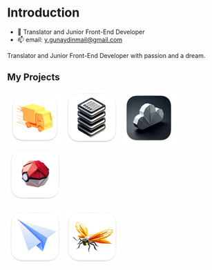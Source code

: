 # Introduction
  
  - 🔭 Translator and Junior Front-End Developer
  - 📫 email: y.gunaydinmail@gmail.com

Translator and Junior Front-End Developer with passion and a dream.

## My Projects
[<img src="Yukilanlari_logo.png" alt="Yukilanlari" width="128"/>](https://github.com/yasingunaydiin/yukilanlari)
[<img src="actionslist_logo.png" alt="actionsList" width="128"/>](https://github.com/yasingunaydiin/actionslist)
[<img src="YagmurBulutIzleyici_logo.png" alt="Yagmur Bulut Izleyici" width="128"/>](https://github.com/yasingunaydiin/rain-cloud-tracker)
[<img src="ProgressionDex_logo.png" alt="ProgressionDex" width="128"/>](https://github.com/yasingunaydiin/progressiondex)

[<img src="RegExorcist_mac.png" alt="RegExorcist" width="128"/>](https://github.com/yasingunaydiin/regexorcist)
[<img src="Illumicheck_mac.png" alt="Illumicheck" width="128"/>](https://github.com/yasingunaydiin/illumicheck)


